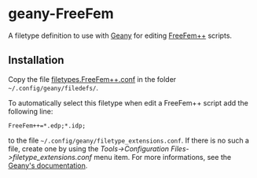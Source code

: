 # geany-FreeFem

A filetype definition to use with [Geany](https://www.geany.org/) for editing [FreeFem++](http://www.freefem.org/) scripts.

## Installation

Copy the file [filetypes.FreeFem++.conf](filetypes.FreeFem++.conf) in the folder `~/.config/geany/filedefs/`.

To automatically select this filetype when edit a FreeFem++ script add the following line:

`FreeFem++=*.edp;*.idp;`

to the file `~/.config/geany/filetype_extensions.conf`. If there is no such a file, create one by using the _Tools->Configuration Files->filetype_extensions.conf_ menu item. For more informations, see the [Geany's documentation](https://www.geany.org/manual/current/index.html).

